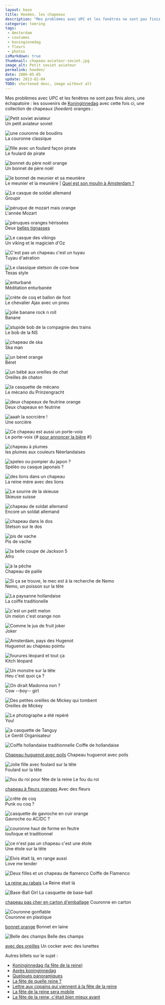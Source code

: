 ```yaml
---
layout: base
title: Hoeden, les chapeaux
description: "Mes problèmes avec UPC et les fenêtres ne sont pas finis alors, une échapatoire : les souvenirs de Koninginnedag avec cette fois ci, une collection de chapea"
categorie: toering
tags: 
 - Amsterdam
 - coutumes
 - koninginnedag
 - fleurs
 - photos
isMarkdown: true
thumbnail: chapeau-aviateur-soviet.jpg
image_alt: Petit soviet aviateur
permalink: hoeden/
date: 2006-05-05
update: 2013-02-04
TODO: shortened desc, image without alt
---
```


Mes problèmes avec UPC et les fenêtres ne sont pas finis alors, une échapatoire : les souvenirs de [Koninginnedag](/koninginnedag) avec cette fois ci, une collection de chapeaux (*hoeden*) oranges :

<!--excerpt-->

<a name="soviet"></a>

![Petit soviet aviateur](chapeau-aviateur-soviet.jpg)  
Un petit aviateur soviet

![une couronne de boudins](chapeau-couronne-boudin.jpg)  
La couronne classique

<a name="pirate"></a>

![fille avec un foulard façon pirate](chapeau-corsaire.jpg)  
Le foulard de pirate

![bonnet du père noël orange](chapeaux-noel.jpg)  
Un bonnet de père noël

<a name="meunier"></a>

![le bonnet de meunier et sa meunière](chapeaux-meunier-meuniere.jpg)  
Le meunier et la meunière | [Quel est son moulin à Amsterdam ?](/les-moulins-d-amsterdam)

<a name="vermart"></a>

![Le casque de soldat allemand](chapeau-vermart.jpg)  
Groupir 

<a name="mozart"></a>

![péruque de mozart mais orange](chapeau-trazom.jpg)  
L'année Mozart

<a name="tignasses"></a>

![péruques oranges hérissées](chapeaux-hirsutes.jpg)  
Deux [belles tignasses](http://www.flickr.com/photos/13274211@N00/470975708/)

<a name="viking"></a>

![Le casque des vikings](chapeaux-viking-oz.jpg)  
Un viking et le magicien d'Oz

![C'est pas un chapeau c'est un tuyau](chapeau-tuyau.jpg)  
Tuyau d'aération

<a name="cowboy"></a>

![Le classique stetson de cow-bow](chapeau-texan.jpg)  
Texas style

<a name="turban"></a>

![enturbané](chapeau-turban.jpg)  
Méditation enturbanée

<a name="ajax"></a>

![crète de coq et ballon de foot](chapeau-ajax.jpg)  
Le chevalier Ajax avec un pneu

<a name="banane"></a>

![jolie banane rock n roll](chapeau-banane.jpg)  
Banane

![stupide bob de la compagnie des trains](chapeaux-bob-ns.jpg)  
Le bob de la NS

![chapeau de ska](chapeau-ska.jpg)  
Ska man

<a name="beret"></a>

![un béret orange](chapeau-beret.jpg)  
Béret

<a name="chat"></a>

![un bébé aux oreilles de chat](chapeau-oreilles-chat.jpg)  
Oreilles de chaton

![la casquette de mécano](chapeau-mecano.jpg)  
Le mécano du Prinzengracht

![deux chapeaux de feutrine orange](chapeaux-feutrine.jpg)  
Deux chapeaux en feutrine

<a name="sorciere"></a>

![aaah la socrcière !](chapeau-sorciere.jpg)  
Une sorcière

<a name="portevoix"></a>

![Ce chapeau est aussi un porte-voix](chapeau-porte-voix.jpg)  
Le porte-voix 
{# [pour annoncer la bière](http://www.xs4all.nl/~jlhkrans/Reine_2006/pages/DSCN1569.htm) #}

<a name="plumes"></a>

![chapeau à plumes](chapeau-plumes.jpg)  
les plumes aux couleurs Néerlandaises

<a name="speleo"></a>

![speleo ou pompier du japon ?](chapeau-pompier-japon.jpg)   
Spéléo ou casque japonais ?

<a name="lions"></a>

![des lions dans un chapeau](chapeau-queenmother.jpg)  
La reine mère avec des lions

<a name="skieuse"></a>

![Le sourire de la skieuse](chapeau-skieuse.jpg)  
Skieuse suisse

![chapeau de soldat allemand](chapeau-ss.jpg)  
Encore un soldat allemand

<a name="stetson"></a>

![chapeau dans le dos](chapeau-stetson.jpg)  
Stetson sur le dos

<a name="pis"></a>

![pis de vache](chapeau-pis.jpg)  
Pis de vache

<a name="afro"></a>

![la belle coupe de Jackson 5](chapeau-perruque-afro.jpg)  
Afro

<a name="paille"></a>

![à la pêche](chapeau-pecheur.jpg)  
Chapeau de paille

<a name="nemo"></a>

![Si ça se trouve, le mec est à la recherche de Nemo](chapeau-nemo.jpg)  
Nemo, un poisson sur la tête

<a name="coiffe"></a>

![La paysanne hollandaise](chapeau-paysanne.jpg)  
La coiffe traditionelle

<a name="melon"></a>

![c'est un petit melon](chapeau-melon.jpg)  
Un melon c'est orange non 

<a name="joker"></a>

![Comme le jus de fruit joker](chapeau-joker.jpg)  
Joker

<a name="hugenot"></a>

![Amsterdam, pays des Hugenot](chapeau-hugenot.jpg)  
Huguenot au chapeau pointu

<a name="kitch"></a>

![fourures léopard et tout ça](chapeau-leopard.jpg)  
Kitch léopard

<a name="monstre"></a>

![Un monstre sur la tëte](chapeau-monstre.jpg)  
Heu c'est quoi ça ?

<a name="madonna"></a>

![On dirait Madonna non ?](chapeau-madonna.jpg)  
Cow --boy-- girl


<a name="mickey"></a>

![Des petites oreilles de Mickey qui tombent](chapeau-oreilles-mickey.jpg)  
Oreilles de Mickey

<a name="you"></a>

![Le photographe a été repéré](chapeau-haut-de-forme.jpg)  
You!

<a name="tanguy"></a>

![a casquette de Tanguy](chapeau-go.jpg)  
Le Gentil Organisateur


<a name="coiffe2"></a>

![Coiffe hollandaise traditionnelle](chapeau-hollandaise.jpg)
Coiffe de hollandaise

<a name="poils"></a>

[Chapeau huguenot avec poils](chapeau-hugenot-poils.jpg)
Chapeau huguenot avec poils

<a name="foulard"></a>

![Jolie fille avec foulard sur la tête](chapeau-foulard.jpg)  
Foulard sur la tête


<a name="fou"></a>

![fou du roi pour fête de la reine](chapeau-fou-du-roi.jpg) 
Le fou du roi

<a name="fleurs"></a>

[chapeau à fleurs oranges](chapeau-fleurs.jpg)
Avec des fleurs

<a name="coq"></a>

![crête de coq](chapeau-coq.jpg)  
Punk ou coq ?

<a name="gavroche"></a>

![casquette de gavroche en cuir orange](chapeau-gavroche.jpg)  
Gavroche ou AC/DC ?

![couronne haut de forme en feutre](chapeau-cracker.jpg)  
loufoque et traditionnel

<a name="etole"></a>

![ce n'est pas un chapeau c'est une étole](chapeau-echarpe.jpg)  
Une étole sur la tête

<a name="elvis"></a>

![Elvis était là, en range aussi](chapeau-elvis.jpg)  
Love me tender

<a name="flamenco"></a>

![Deux filles et un chapeau de flamenco](chapeau-flamenco.jpg)
Coiffe de Flamenco

<a name="reine"></a>

[La reine au rabais]([chapeau-couronne-hermine2.jpg)
La Reine était là

<a name="pet"></a>

![Base-Ball Girl](chapeau-base-ball.jpg)
La casquette de base-ball

<a name="carton"></a>

[chapeau pas cher en carton d'emballage](chapeau-couronne-carton.jpg)
Couronne en carton

<a name="gonflable"></a>

![Couronne gonflable](chapeau-couronne-gonflable.jpg)  
Couronne en plastique

<a name="bonnet"></a>

[bonnet orange](chapeau-bonnet.jpg)
Bonnet en laine

<a name="belle"></a>

![Belle des champs](chapeau-belle-des-champs.jpg)
Belle des champs

<a name="cocker"></a>

[avec des oreilles](chapeau-cocker.jpg)
Un cocker avec des lunettes

Autres billets sur le sujet :
* [Koninginnedag (la fête de la reine)](/koninginnedag)
* [Après koninginnedag](/apres-koninginnedag)
* [Quelques panoramiques](/pas-de-fete-du-travail)
* [La fête de quelle reine ?](/la-fete-de-quelle-reine)
* [Lettre aux copains qui viennent à la fête de la reine](/lettre-aux-copains-qui-viennent-a-la-fete-de-la-reine)
* [La fête de la reine sera mobile](/la-fete-de-la-reine-sera-mobile)
* [La fête de la reine, c'était bien mieux avant](/fete-dela-reine-bien-mieux-avant)
